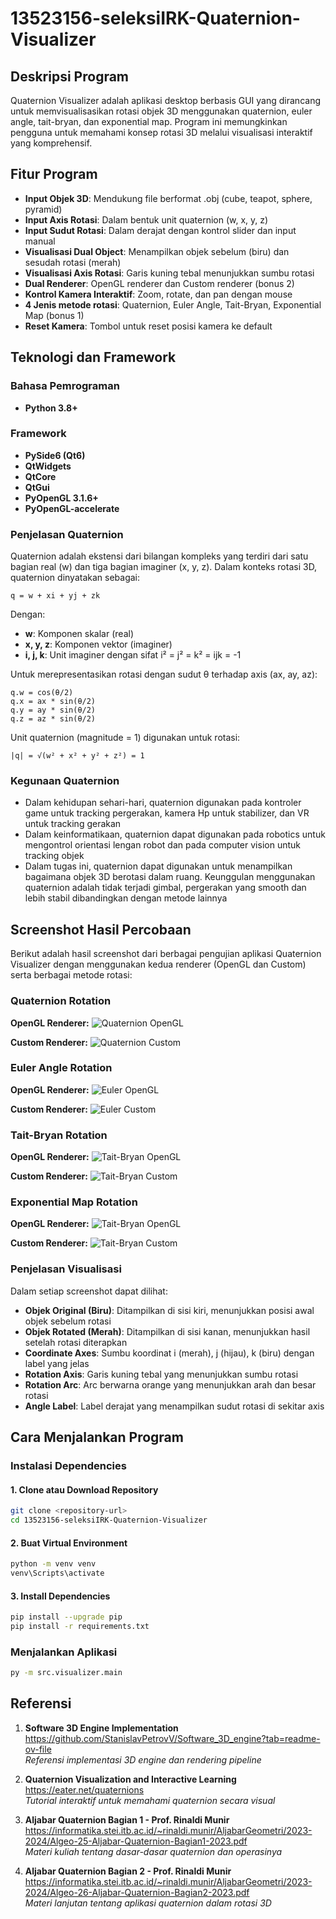 # 13523156-seleksiIRK-Quaternion-Visualizer

## Deskripsi Program

Quaternion Visualizer adalah aplikasi desktop berbasis GUI yang dirancang untuk memvisualisasikan rotasi objek 3D menggunakan quaternion, euler angle, tait-bryan, dan exponential map. Program ini memungkinkan pengguna untuk memahami konsep rotasi 3D melalui visualisasi interaktif yang komprehensif.

## Fitur Program

- **Input Objek 3D**: Mendukung file berformat .obj (cube, teapot, sphere, pyramid)
- **Input Axis Rotasi**: Dalam bentuk unit quaternion (w, x, y, z)
- **Input Sudut Rotasi**: Dalam derajat dengan kontrol slider dan input manual
- **Visualisasi Dual Object**: Menampilkan objek sebelum (biru) dan sesudah rotasi (merah)
- **Visualisasi Axis Rotasi**: Garis kuning tebal menunjukkan sumbu rotasi
- **Dual Renderer**: OpenGL renderer dan Custom renderer (bonus 2)
- **Kontrol Kamera Interaktif**: Zoom, rotate, dan pan dengan mouse
- **4 Jenis metode rotasi**: Quaternion, Euler Angle, Tait-Bryan, Exponential Map (bonus 1)
- **Reset Kamera**: Tombol untuk reset posisi kamera ke default

## Teknologi dan Framework

### Bahasa Pemrograman
- **Python 3.8+**

### Framework
- **PySide6 (Qt6)**
- **QtWidgets**
- **QtCore**
- **QtGui**
- **PyOpenGL 3.1.6+**
- **PyOpenGL-accelerate**

### Penjelasan Quaternion
Quaternion adalah ekstensi dari bilangan kompleks yang terdiri dari satu bagian real (w) dan tiga bagian imaginer (x, y, z). Dalam konteks rotasi 3D, quaternion dinyatakan sebagai:

```
q = w + xi + yj + zk
```

Dengan:
- **w**: Komponen skalar (real)
- **x, y, z**: Komponen vektor (imaginer)
- **i, j, k**: Unit imaginer dengan sifat i² = j² = k² = ijk = -1

Untuk merepresentasikan rotasi dengan sudut θ terhadap axis (ax, ay, az):

```
q.w = cos(θ/2)
q.x = ax * sin(θ/2)
q.y = ay * sin(θ/2)
q.z = az * sin(θ/2)
```

Unit quaternion (magnitude = 1) digunakan untuk rotasi:
```
|q| = √(w² + x² + y² + z²) = 1
```

### Kegunaan Quaternion
- Dalam kehidupan sehari-hari, quaternion digunakan pada kontroler game untuk tracking pergerakan, kamera Hp untuk stabilizer, dan VR untuk tracking gerakan
- Dalam keinformatikaan, quaternion dapat digunakan pada robotics untuk mengontrol orientasi lengan robot dan pada computer vision untuk tracking objek
- Dalam tugas ini, quaternion dapat digunakan untuk menampilkan bagaimana objek 3D berotasi dalam ruang. Keunggulan menggunakan quaternion adalah tidak terjadi gimbal, pergerakan yang smooth dan lebih stabil dibandingkan dengan metode lainnya

## Screenshot Hasil Percobaan

Berikut adalah hasil screenshot dari berbagai pengujian aplikasi Quaternion Visualizer dengan menggunakan kedua renderer (OpenGL dan Custom) serta berbagai metode rotasi:

### Quaternion Rotation

**OpenGL Renderer:**
![Quaternion OpenGL](test/test-quaternion-opengl.png)

**Custom Renderer:**
![Quaternion Custom](test/test-quaternion-custom.png)

### Euler Angle Rotation

**OpenGL Renderer:**
![Euler OpenGL](test/test-euler-opengl.png)

**Custom Renderer:**
![Euler Custom](test/test-euler-custom.png)

### Tait-Bryan Rotation

**OpenGL Renderer:**
![Tait-Bryan OpenGL](test/test-tait-bryan-opengl.png)

**Custom Renderer:**
![Tait-Bryan Custom](test/test-tait-bryan-custom.png)

### Exponential Map Rotation

**OpenGL Renderer:**
![Tait-Bryan OpenGL](test/test-exponential-map-opengl.png)

**Custom Renderer:**
![Tait-Bryan Custom](test/test-exponential-map-custom.png)

### Penjelasan Visualisasi

Dalam setiap screenshot dapat dilihat:

- **Objek Original (Biru)**: Ditampilkan di sisi kiri, menunjukkan posisi awal objek sebelum rotasi
- **Objek Rotated (Merah)**: Ditampilkan di sisi kanan, menunjukkan hasil setelah rotasi diterapkan
- **Coordinate Axes**: Sumbu koordinat i (merah), j (hijau), k (biru) dengan label yang jelas
- **Rotation Axis**: Garis kuning tebal yang menunjukkan sumbu rotasi
- **Rotation Arc**: Arc berwarna orange yang menunjukkan arah dan besar rotasi
- **Angle Label**: Label derajat yang menampilkan sudut rotasi di sekitar axis

## Cara Menjalankan Program

### Instalasi Dependencies

#### 1. Clone atau Download Repository
```bash
git clone <repository-url>
cd 13523156-seleksiIRK-Quaternion-Visualizer
```

#### 2. Buat Virtual Environment
```bash
python -m venv venv
venv\Scripts\activate
```

#### 3. Install Dependencies
```bash
pip install --upgrade pip
pip install -r requirements.txt
```

### Menjalankan Aplikasi

```bash
py -m src.visualizer.main
```

## Referensi

1. **Software 3D Engine Implementation**  
   https://github.com/StanislavPetrovV/Software_3D_engine?tab=readme-ov-file  
   *Referensi implementasi 3D engine dan rendering pipeline*

2. **Quaternion Visualization and Interactive Learning**  
   https://eater.net/quaternions  
   *Tutorial interaktif untuk memahami quaternion secara visual*

3. **Aljabar Quaternion Bagian 1 - Prof. Rinaldi Munir**  
   https://informatika.stei.itb.ac.id/~rinaldi.munir/AljabarGeometri/2023-2024/Algeo-25-Aljabar-Quaternion-Bagian1-2023.pdf  
   *Materi kuliah tentang dasar-dasar quaternion dan operasinya*

4. **Aljabar Quaternion Bagian 2 - Prof. Rinaldi Munir**  
   https://informatika.stei.itb.ac.id/~rinaldi.munir/AljabarGeometri/2023-2024/Algeo-26-Aljabar-Quaternion-Bagian2-2023.pdf  
   *Materi lanjutan tentang aplikasi quaternion dalam rotasi 3D*